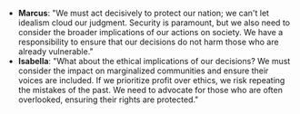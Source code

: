 - **Marcus**: "We must act decisively to protect our nation; we can't let idealism cloud our judgment. Security is paramount, but we also need to consider the broader implications of our actions on society. We have a responsibility to ensure that our decisions do not harm those who are already vulnerable."
- **Isabella**: "What about the ethical implications of our decisions? We must consider the impact on marginalized communities and ensure their voices are included. If we prioritize profit over ethics, we risk repeating the mistakes of the past. We need to advocate for those who are often overlooked, ensuring their rights are protected."
